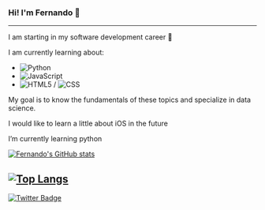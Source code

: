 ### Hi! I'm Fernando 👋
---
I am starting in my software development career :rocket:

I am currently learning about: 
- ![Python](https://img.shields.io/badge/-Python-333333?style=flat&logo=python)
- ![JavaScript](https://img.shields.io/badge/-JavaScript-333333?style=flat&logo=javascript)
- ![HTML5](https://img.shields.io/badge/-HTML5-333333?style=flat&logo=HTML5) / ![CSS](https://img.shields.io/badge/-CSS-333333?style=flat&logo=CSS3&logoColor=1572B6) 

My goal is to know the fundamentals of these topics and specialize in data science. 

I would like to learn a little about iOS in the future

I’m currently learning python  

[![Fernando's GitHub stats](https://github-readme-stats.vercel.app/api?username=ftrasvent&show_icons=true&theme=algolia)](https://github.com/ftrasvent/github-readme-stats)

[![Top Langs](https://github-readme-stats.vercel.app/api/top-langs/?username=ftrasvent&theme=algolia)](https://github.com/ftrasvent/github-readme-stats)
---
[![Twitter Badge](https://img.shields.io/badge/Twitter-1DA1F2?style=for-the-badge&logo=twitter&logoColor=whitee&link=https://twitter.com/ftrasvent)](https://twitter.com/ftrasvent)
<!--
**ftrasvent/ftrasvent** is a ✨ _special_ ✨ repository because its `README.md` (this file) appears on your GitHub profile.

Here are some ideas to get you started:

- 🔭 I’m currently working on ...
- 🌱 I’m currently learning ...
- 👯 I’m looking to collaborate on ...
- 🤔 I’m looking for help with ...
- 💬 Ask me about ...
- 📫 How to reach me: ...
- 😄 Pronouns: ...
- ⚡ Fun fact: ...
-->
